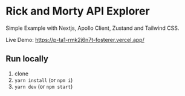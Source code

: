 # Rick and Morty API Explorer
Simple Example with Nextjs, Apollo Client, Zustand and Tailwind CSS.

Live Demo: https://p-ta1-rmk2j6n7t-fosterer.vercel.app/ 

## Run locally
1. clone
1. `yarn install` (or `npm i`)
1. `yarn dev` (or `npm start`)
